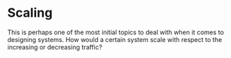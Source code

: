 # Scaling

This is perhaps one of the most initial topics to deal with when it comes to designing systems. How would a certain system scale with respect to the increasing or decreasing traffic?